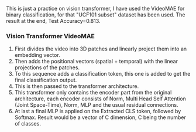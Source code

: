 This is just a practice on vision transformer, I have used the VideoMAE for binary classification, for that "UCF101 subset" dataset has been used.
The result at the end, Test Accuracy=0.813.

### Vision Transformer VideoMAE

1. First divides the video into 3D patches and linearly project them into an embedding vector.
2. Then adds the positional vectors (spatial + temporal) with the linear projections of the patches.
4. To this sequence adds a classification token, this one is added to get the final classification output.
5. This is then passed to the transformer architecture.
6. This transformer only contains the encoder part from the original architecture, each encoder consists of Norm, Multi Head Self Attention (Joint Space-Time), Norm, MLP and the usual residual connections.
7. At last a final MLP is applied on the Extracted CLS token, followed by Softmax. Result would be a vector of C dimension, C being the number of classes.
